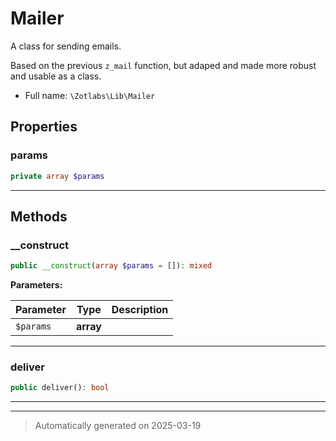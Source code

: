 
# Mailer

A class for sending emails.

Based on the previous `z_mail` function, but adaped and made more
robust and usable as a class.

* Full name: `\Zotlabs\Lib\Mailer`



## Properties


### params



```php
private array $params
```






***

## Methods


### __construct



```php
public __construct(array $params = []): mixed
```








**Parameters:**

| Parameter | Type | Description |
|-----------|------|-------------|
| `$params` | **array** |  |





***

### deliver



```php
public deliver(): bool
```












***


***
> Automatically generated on 2025-03-19
